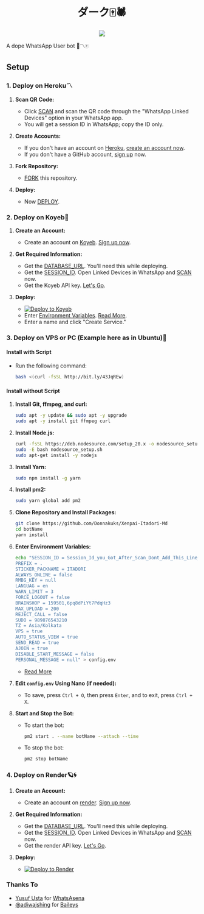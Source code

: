 <h1 align="center"> ダーク🀄🕷 </h1>

<p align="center">
<img
src="https://telegra.ph/file/668659900721c3ef948c5.jpg"/>
</p>
A dope WhatsApp User bot 🌻〽️🀄

## Setup

### 1. Deploy on Heroku〽️

1. **Scan QR Code:**
   - Click [SCAN](https://qr-hazel-alpha.vercel.app/md) and scan the QR code through the "WhatsApp Linked Devices" option in your WhatsApp app.
   - You will get a session ID in WhatsApp; copy the ID only.

2. **Create Accounts:**
   - If you don't have an account on [Heroku](https://signup.heroku.com/), [create an account now](https://signup.heroku.com/).
   - If you don't have a GitHub account, [sign up](https://github.com/join) now.

3. **Fork Repository:**
   - [FORK](https://github.com/Donnakuks/Xenpai-Itadori-Md/fork) this repository.

4. **Deploy:**
   - Now [DEPLOY](https://qr-hazel-alpha.vercel.app/heroku).

### 2. Deploy on Koyeb💫

1. **Create an Account:**
   - Create an account on [Koyeb](https://app.koyeb.com/auth/signup). [Sign up now](https://app.koyeb.com/auth/signup).

2. **Get Required Information:**
   - Get the [DATABASE_URL](https://github.com/Donnakuks/Xenpai-Itadori-Md/wiki/DATABASE_URL). You'll need this while deploying.
   - Get the [SESSION_ID](https://qr-hazel-alpha.vercel.app/md). Open Linked Devices in WhatsApp and [SCAN](https://qr-hazel-alpha.vercel.app/md) now.
   - Get the Koyeb API key. [Let's Go](https://app.koyeb.com/account/api).

3. **Deploy:**
   - [![Deploy to Koyeb](https://www.koyeb.com/static/images/deploy/button.svg)](https://qr-hazel-alpha.vercel.app/koyeb)
   - Enter [Environment Variables](https://github.com/Donnakuks/Xenpai-Itadori-Md/wiki/Environment_Variables). [Read More](https://github.com/Donnakuks/Xenpai-Itadori-Md/wiki/Environment_Variables).
   - Enter a name and click "Create Service."

### 3. Deploy on VPS or PC (Example here as in Ubuntu)🌻

#### Install with Script

- Run the following command:
  ```sh
  bash <(curl -fsSL http://bit.ly/43JqREw)
  ```

#### Install without Script

1. **Install Git, ffmpeg, and curl:**
   ```sh
   sudo apt -y update && sudo apt -y upgrade
   sudo apt -y install git ffmpeg curl
   ```

2. **Install Node.js:**
   ```sh
   curl -fsSL https://deb.nodesource.com/setup_20.x -o nodesource_setup.sh
   sudo -E bash nodesource_setup.sh
   sudo apt-get install -y nodejs
   ```

3. **Install Yarn:**
   ```sh
   sudo npm install -g yarn
   ```

4. **Install pm2:**
   ```sh
   sudo yarn global add pm2
   ```

5. **Clone Repository and Install Packages:**
   ```sh
   git clone https://github.com/Donnakuks/Xenpai-Itadori-Md
   cd botName
   yarn install
   ```

6. **Enter Environment Variables:**
   ```sh
   echo "SESSION_ID = Session_Id_you_Got_After_Scan_Dont_Add_This_Line_If_You_Can_Scan_From_Terminal_Itself
   PREFIX = .
   STICKER_PACKNAME = ITADORI
   ALWAYS_ONLINE = false
   RMBG_KEY = null
   LANGUAG = en
   WARN_LIMIT = 3
   FORCE_LOGOUT = false
   BRAINSHOP = 159501,6pq8dPiYt7PdqHz3
   MAX_UPLOAD = 200
   REJECT_CALL = false
   SUDO = 989876543210
   TZ = Asia/Kolkata
   VPS = true
   AUTO_STATUS_VIEW = true
   SEND_READ = true
   AJOIN = true
   DISABLE_START_MESSAGE = false
   PERSONAL_MESSAGE = null" > config.env
   ```

   - [Read More](https://github.com/Donnakuks/Xenpai-Itadori-Md/wiki/Environment_Variables)

7. **Edit `config.env` Using Nano (if needed):**
   - To save, press `Ctrl + O`, then press `Enter`, and to exit, press `Ctrl + X`.

8. **Start and Stop the Bot:**
   - To start the bot:
     ```sh
     pm2 start . --name botName --attach --time
     ```
   - To stop the bot:
     ```sh
     pm2 stop botName
     ```

### 4. Deploy on Render🪐🌀
1. **Create an Account:**
   - Create an account on [render](https://dashboard.render.com/register). [Sign up now](https://dashboard.render.com/register).

2. **Get Required Information:**
   - Get the [DATABASE_URL](https://github.com/Donnakuks/Xenpai-Itadori-Md/wiki/DATABASE_URL). You'll need this while deploying.
   - Get the [SESSION_ID](https://qr-hazel-alpha.vercel.app/md). Open Linked Devices in WhatsApp and [SCAN](https://qr-hazel-alpha.vercel.app/md) now.
   - Get the render API key. [Let's Go](https://dashboard.render.com/u/settings#api-keys).

3. **Deploy:**
   - [![Deploy to Render](https://render.com/images/deploy-to-render-button.svg)](https://qr-hazel-alpha.vercel.app/render)
### Thanks To

- [Yusuf Usta](https://github.com/Quiec) for [WhatsAsena](https://github.com/yusufusta/WhatsAsena)
- [@adiwajshing](https://github.com/adiwajshing) for [Baileys](https://github.com/adiwajshing/Baileys)
